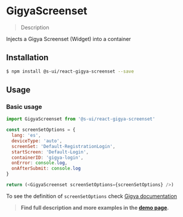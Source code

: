 # GigyaScreenset

> Description

<!-- ![](./assets/preview.png) -->

Injects a Gigya Screenset (Widget) into a container

## Installation

```sh
$ npm install @s-ui/react-gigya-screenset --save
```

## Usage

### Basic usage
```js
import GigyaScreenset from '@s-ui/react-gigya-screenset'

const screenSetOptions = {
  lang: 'es',
  deviceType: 'auto',
  screenSet: 'Default-RegistrationLogin',
  startScreen: 'Default-Login',
  containerID: 'gigya-login',
  onError: console.log,
  onAfterSubmit: console.log
}

return (<GigyaScreenset screenSetOptions={screenSetOptions} />)
```

To see the definition of `screenSetOptions` check [Gigya documentation](https://developers.gigya.com/display/GD/accounts.showScreenSet+JS)

> **Find full description and more examples in the [demo page](https://sui-components.now.sh/workbench/gigya/screenset).**
